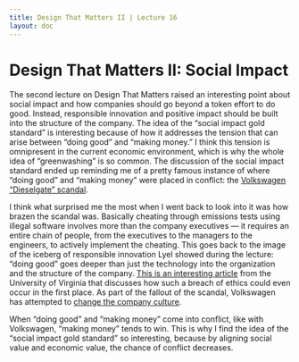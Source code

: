 ```yaml
---
title: Design That Matters II | Lecture 16
layout: doc
---
```


# Design That Matters II: Social Impact

The second lecture on Design That Matters raised an interesting point about social impact and how companies should go beyond a token effort to do good. Instead, responsible innovation and positive impact should be built into the structure of the company. The idea of the “social impact gold standard” is interesting because of how it addresses the tension that can arise between “doing good” and “making money.” I think this tension is omnipresent in the current economic environment, which is why the whole idea of “greenwashing” is so common. The discussion of the social impact standard ended up reminding me of a pretty famous instance of where “doing good” and “making money” were placed in conflict: the [Volkswagen “Dieselgate” scandal](https://www.bbc.com/news/business-34324772). 

I think what surprised me the most when I went back to look into it was how brazen the scandal was. Basically cheating through emissions tests using illegal software involves more than the company executives — it requires an entire chain of people, from the executives to the managers to the engineers, to actively implement the cheating. This goes back to the image of the iceberg of responsible innovation Lyel showed during the lecture: “doing good” goes deeper than just the technology into the organization and the structure of the company. [This is an interesting article](https://ideas.darden.virginia.edu/vw-emissions-and-the-3-factors-that-drive-ethical-breakdown) from the University of Virginia that discusses how such a breach of ethics could even occur in the first place. As part of the fallout of the scandal, Volkswagen has attempted to [change the company culture](https://www.nytimes.com/2020/09/14/business/volkswagen-emissions-regulations-reform.html). 

When “doing good” and “making money” come into conflict, like with Volkswagen, “making money” tends to win. This is why I find the idea of the “social impact gold standard” so interesting, because by aligning social value and economic value, the chance of conflict decreases. 